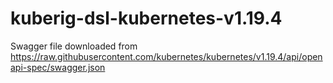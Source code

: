 # kuberig-dsl-kubernetes-v1.19.4

Swagger file downloaded from https://raw.githubusercontent.com/kubernetes/kubernetes/v1.19.4/api/openapi-spec/swagger.json
